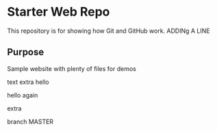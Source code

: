 # Starter Web Repo

This repository is for showing how Git and GitHub work. ADDINg A LINE

## Purpose

Sample website with plenty of files for demos

text extra
 hello
 
 hello again
 
 
 extra
 
 
 branch MASTER
 